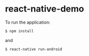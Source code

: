 # react-native-demo

To run the application: 

```bash 
$ npm install
``` 

and 

```bash 
$ react-native run-android
``` 
